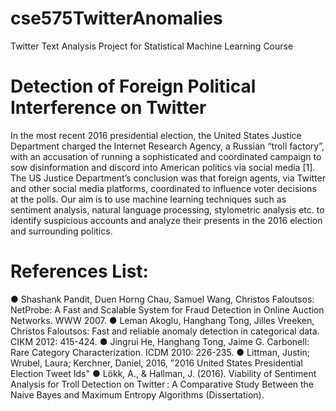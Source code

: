 # cse575TwitterAnomalies
Twitter Text Analysis Project for Statistical Machine Learning Course


# Detection of Foreign Political Interference on Twitter
In the most recent 2016 presidential election, the United States Justice Department charged the Internet Research Agency, a Russian “troll factory”, with an accusation of running a sophisticated and coordinated campaign to sow disinformation and discord into American politics via social media [1]. The US Justice Department’s conclusion was that foreign agents, via Twitter and other social media platforms, coordinated to influence voter decisions at the polls. Our aim is to use machine learning techniques such as sentiment analysis, natural language processing, stylometric analysis etc. to identify suspicious accounts and analyze their presents in the 2016 election and surrounding politics.
  
# References List: 
●	Shashank Pandit, Duen Horng Chau, Samuel Wang, Christos Faloutsos: NetProbe: A Fast and Scalable System for Fraud Detection in Online Auction Networks. WWW 2007.
●	Leman Akoglu, Hanghang Tong, Jilles Vreeken, Christos Faloutsos: Fast and reliable anomaly detection in categorical data. CIKM 2012: 415-424.
●	Jingrui He, Hanghang Tong, Jaime G. Carbonell: Rare Category Characterization. ICDM 2010: 226-235.
●	Littman, Justin; Wrubel, Laura; Kerchner, Daniel, 2016, "2016 United States Presidential Election Tweet Ids"
●	Lökk, A., & Hallman, J. (2016). Viability of Sentiment Analysis for Troll Detection on Twitter : A Comparative Study Between the Naive Bayes and Maximum Entropy Algorithms (Dissertation).
